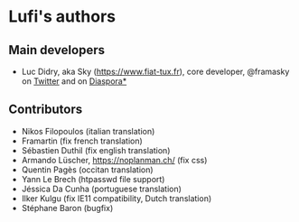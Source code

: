 # Lufi's authors

## Main developers

* Luc Didry, aka Sky (<https://www.fiat-tux.fr>), core developer, @framasky on [Twitter](https://twitter.com/framasky) and on [Diaspora*](https://framasphere.org/public/framasky)

## Contributors

* Nikos Filopoulos (italian translation)
* Framartin (fix french translation)
* Sébastien Duthil (fix english translation)
* Armando Lüscher, https://noplanman.ch/ (fix css)
* Quentin Pagès (occitan translation)
* Yann Le Brech (htpasswd file support)
* Jéssica Da Cunha (portuguese translation)
* Ilker Kulgu (fix IE11 compatibility, Dutch translation)
* Stéphane Baron (bugfix)
